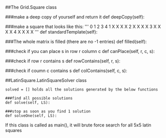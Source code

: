
##The Grid.Square class


###make a deep copy of yourself and return it
	def deepCopy(self):
	
	
###make a square that looks like this:
	'''
		0 1 2 3 4 
		1 X X X X 
		2 X X X X 
		3 X X X X
		4 X X X X
	'''
	def standardTemplate(self):
	
	
###The whole matrix is filled (there are no -1 entries)
	def filled(self):


###check if you can place s in row r column c
	def canPlace(self, r, c, s):


###check if row r contains s
	def rowContains(self, r, s):


###check if coumn c contains s
	def colContains(self, c, s):
	
	
##LatinSquare.LatinSquareSolver class

   	solved = []	holds all the solutions generated by the below functions

    ###find all possible solutions
    def solve(self, LS):

    ###stop as soon as you find 1 solution
    def solveOne(self, LS):
    
If this class is called as main(), it will brute force search for all 5x5 latin squares



